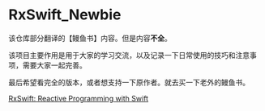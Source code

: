 # RxSwift_Newbie

该仓库部分翻译的【鳗鱼书】内容。但是内容**不全**。

该项目主要作用是用于大家的学习交流，以及记录一下日常使用的技巧和注意事项，需要大家一起完善。

最后希望看完全的版本，或者想支持一下原作者。就去买一下老外的鳗鱼书。

[RxSwift: Reactive Programming with Swift](https://www.kodeco.com/books/rxswift-reactive-programming-with-swift)
